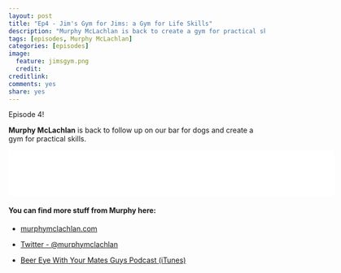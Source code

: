 ```yaml
---
layout: post
title: "Ep4 - Jim's Gym for Jims: a Gym for Life Skills"
description: "Murphy McLachlan is back to create a gym for practical skills"
tags: [episodes, Murphy McLachlan]
categories: [episodes]
image:
  feature: jimsgym.png
  credit:
creditlink:
comments: yes
share: yes
---
```


Episode 4!

**Murphy McLachlan** is back to follow up on our bar for dogs and create a gym for practical skills.

<iframe style="border: none" src="//html5-player.libsyn.com/embed/episode/id/4566229/height/90/width/640/theme/custom/autonext/no/thumbnail/yes/autoplay/no/preload/no/no_addthis/no/direction/backward/no-cache/true/render-playlist/no/custom-color/87A93A/" height="90" width="640" scrolling="no"  allowfullscreen webkitallowfullscreen mozallowfullscreen oallowfullscreen msallowfullscreen></iframe>

#### You can find more stuff from Murphy here:

+ [murphymclachlan.com](http://www.murphymclachlan.com)

+ [Twitter - @murphymclachlan](http://twitter.com/murphymclachlan)

+ [Beer Eye With Your Mates Guys Podcast (iTunes)](https://itunes.apple.com/au/podcast/beer-eye-with-your-mates-guys/id1017716252?mt=2)
